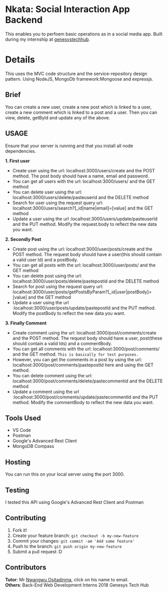 # Nkata: Social Interaction App Backend
This enables you to perfoem basic operations as in a social media app. Built during my internship at [genesystechhub](www.genesystechhub.com).

# Details
This uses the MVC code structure and the service-repository design pattern. Using NodeJS, MongoDb framework:Mongoose and expressjs. 

## Brief
You can create a new user, create a new post which is linked to a user, create a new comment which is linked to a post and a user. Then you can view, delete, getById and update any of the above.

## USAGE
Ensure that your server is running and that you install all node dependencies.

<b>1. First user</b>
* Create user using the url: localhost:3000/users/create and the POST method. The post body should have a name, email and password.
* You can get all users with the url: localhost:3000/users/ and the GET method
* You can delete user using the url: localhost:3000/users/delete/pasteuserid and the DELETE method
* Search for user using the request query url: localhost:3000/users/search?[_id|name|email]=[value] and the GET method
* Update a user using the url :localhost:3000/users/update/pasteuserId and the PUT method. Modify the request.body to reflect the new data you want. 

<b>2. Secondly Post</b>
* Create post using the url: localhost:3000/user/posts/create and the POST method. The request body should have a user(this should contain a valid user Id) and a postBody.
* You can get all posts with the url: localhost:3000/user/posts/ and the GET method
* You can delete post using the url: localhost:3000/user/posts/delete/pastepostid and the DELETE method
* Search for post using the request query url: localhost:3000/user/posts/getPostsByParam?[_id|user|postBody]=[value] and the GET method
* Update a user using the url :localhost:3000/user/posts/update/pastepostId and the PUT method. Modify the postBody to reflect the new data you want.

<b>3. Finally Comment</b>
* Create comment using the url: localhost:3000/post/comments/create and the POST method. The request body should have a user, post(these should contain a valid Ids) and a commentBody.
* You can get all comments with the url: localhost:3000/post/comments/ and the GET method. `This is basically for test purposes.`
* However, you can get the comments in a post by using the url: localhost:3000/post/comments/pastepostId here and using the GET method.
* You can delete comment using the url: localhost:3000/post/comments/delete/pastecommentid and the DELETE method
* Update a comment using the url :localhost:3000/post/comments/update/pastecommentId and the PUT method. Modify the commentBody to reflect the new data you want.

## Tools Used
* VS Code
* Postman
* Google's Advanced Rest Client
* MongoDB Compass

## Hosting
You can run this on your local server using the port 3000.

## Testing
I tested this API using Google's Advanced Rest Client and Postman

## Contributing
1. Fork it!
2. Create your feature branch: `git checkout -b my-new-feature`
3. Commit your changes: `git commit -am 'Add some feature'`
4. Push to the branch: `git push origin my-new-feature`
5. Submit a pull request :D

## Contributors
<b>Tutor</b>: Mr [Nwangwu Ositadinma](o.nwangwu@genesystechhub.com), click on his name to email. <br>
<b>Others</b>: Back-End Web Development Interns 2018 Genesys Tech Hub

